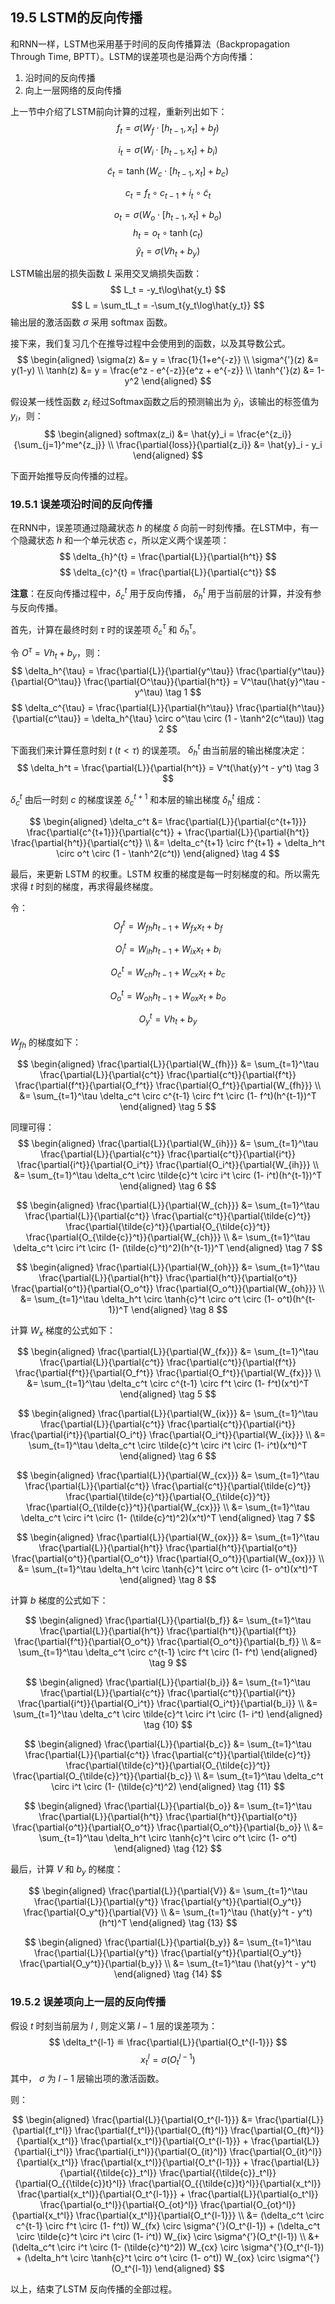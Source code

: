 <!--Copyright © Microsoft Corporation. All rights reserved.
  适用于[License](https://github.com/Microsoft/ai-edu/blob/master/LICENSE.md)版权许可-->

## 19.5 LSTM的反向传播

和RNN一样，LSTM也采用基于时间的反向传播算法（Backpropagation Through Time, BPTT）。LSTM的误差项也是沿两个方向传播：
1. 沿时间的反向传播
2. 向上一层网络的反向传播

上一节中介绍了LSTM前向计算的过程，重新列出如下：
$$
f_t=\sigma(W_f\cdot[h_{t-1}, x_t] + b_f) \tag{公式 1}
$$

$$
i_t=\sigma(W_i\cdot[h_{t-1}, x_t] + b_i) \tag{公式 2}
$$

$$
\tilde{c}_t=\tanh(W_c\cdot[h_{t-1}, x_t] + b_c) \tag{公式 3}
$$

$$
c_t=f_t \circ c_{t-1}+i_t \circ \tilde{c}_t \tag{公式 4}
$$

$$
o_t=\sigma(W_o\cdot[h_{t-1}, x_t] + b_o) \tag{公式 5}
$$
$$
h_t=o_t \circ \tanh(c_t) \tag{公式 6}
$$
$$
\hat{y}_t = \sigma(Vh_t + b_y) \tag{公式 7}
$$

LSTM输出层的损失函数 $L$ 采用交叉熵损失函数：
$$
L_t = -y_t\log\hat{y_t}
$$
$$
L = \sum_tL_t = -\sum_t{y_t\log\hat{y_t}}
$$
输出层的激活函数 $\sigma$ 采用 softmax 函数。

接下来，我们复习几个在推导过程中会使用到的函数，以及其导数公式。
$$
\begin{aligned}
    \sigma(z) &= y = \frac{1}{1+e^{-z}} \\
    \sigma^{'}(z) &= y(1-y) \\
    \tanh(z) &= y = \frac{e^z - e^{-z}}{e^z + e^{-z}} \\
    \tanh^{'}(z) &= 1-y^2
\end{aligned}
$$

假设某一线性函数 $z_i$ 经过Softmax函数之后的预测输出为 $\hat{y}_i$，该输出的标签值为 $y_i$，则：
$$
\begin{aligned}
    softmax(z_i) &= \hat{y}_i = \frac{e^{z_i}}{\sum_{j=1}^me^{z_j}} \\
    \frac{\partial{loss}}{\partial{z_i}} &= \hat{y}_i - y_i
\end{aligned}
$$


下面开始推导反向传播的过程。

### 19.5.1 误差项沿时间的反向传播

在RNN中，误差项通过隐藏状态 $h$ 的梯度 $\delta$ 向前一时刻传播。在LSTM中，有一个隐藏状态 $h$ 和一个单元状态 $c$，所以定义两个误差项：
$$
\delta_{h}^{t} = \frac{\partial{L}}{\partial{h^t}}
$$
$$
\delta_{c}^{t} = \frac{\partial{L}}{\partial{c^t}}
$$

**注意**：在反向传播过程中，$\delta_{c}^{t}$ 用于反向传播， $\delta_{h}^{t}$ 用于当前层的计算，并没有参与反向传播。

首先，计算在最终时刻 $\tau$ 时的误差项 $\delta_{c}^{\tau}$ 和 $\delta_{h}^{\tau}$。

令 $O^\tau = Vh_t + b_y$，则：
$$
\delta_h^{\tau} = \frac{\partial{L}}{\partial{y^\tau}} \frac{\partial{y^\tau}}{\partial{O^\tau}} \frac{\partial{O^\tau}}{\partial{h^t}} = V^\tau(\hat{y}^\tau - y^\tau) \tag 1
$$
$$
\delta_c^{\tau} = \frac{\partial{L}}{\partial{h^\tau}} \frac{\partial{h^\tau}}{\partial{c^\tau}} = \delta_h^{\tau} \circ o^\tau \circ (1 - \tanh^2(c^\tau))  \tag 2
$$

下面我们来计算任意时刻 $t$ $(t < \tau)$ 的误差项。
$\delta_h^t$ 由当前层的输出梯度决定：
$$
\delta_h^t = \frac{\partial{L}}{\partial{h^t}} = V^t(\hat{y}^t - y^t) \tag 3
$$

$\delta_c^t$ 由后一时刻 $c$ 的梯度误差 $\delta_{c}^{t+1}$ 和本层的输出梯度 $\delta_h^t$ 组成：

$$
\begin{aligned}
\delta_c^t &= \frac{\partial{L}}{\partial{c^{t+1}}} \frac{\partial{c^{t+1}}}{\partial{c^t}} + \frac{\partial{L}}{\partial{h^t}} \frac{\partial{h^t}}{\partial{c^t}} \\
&= \delta_c^{t+1} \circ f^{t+1} + \delta_h^t \circ o^t \circ (1 - \tanh^2(c^t))
\end{aligned} \tag 4
$$

最后，来更新 LSTM 的权重。LSTM 权重的梯度是每一时刻梯度的和。所以需先求得 $t$ 时刻的梯度，再求得最终梯度。

令：
$$
O_f^t=W_{fh}h_{t-1} + W_{fx}x_t + b_f
$$

$$
O_i^t=W_{ih}h_{t-1} + W_{ix}x_t + b_i
$$

$$
O_{\tilde{c}}^t=W_{ch}h_{t-1} + W_{cx}x_t + b_c
$$

$$
O_o^t=W_{oh}h_{t-1} + W_{ox}x_t + b_o
$$

$$
O_y^t=Vh_t + b_y
$$

$W_{fh}$ 的梯度如下：

$$
\begin{aligned}
\frac{\partial{L}}{\partial{W_{fh}}} &= \sum_{t=1}^\tau \frac{\partial{L}}{\partial{c^t}} \frac{\partial{c^t}}{\partial{f^t}} \frac{\partial{f^t}}{\partial{O_f^t}} \frac{\partial{O_f^t}}{\partial{W_{fh}}} \\
&= \sum_{t=1}^\tau \delta_c^t \circ c^{t-1} \circ f^t \circ (1- f^t)(h^{t-1})^T
\end{aligned} \tag 5
$$

同理可得：
$$
\begin{aligned}
\frac{\partial{L}}{\partial{W_{ih}}} &= \sum_{t=1}^\tau \frac{\partial{L}}{\partial{c^t}} \frac{\partial{c^t}}{\partial{i^t}} \frac{\partial{i^t}}{\partial{O_i^t}} \frac{\partial{O_i^t}}{\partial{W_{ih}}} \\
&= \sum_{t=1}^\tau \delta_c^t \circ \tilde{c}^t \circ i^t \circ (1- i^t)(h^{t-1})^T
\end{aligned} \tag 6
$$

$$
\begin{aligned}
\frac{\partial{L}}{\partial{W_{ch}}} &= \sum_{t=1}^\tau \frac{\partial{L}}{\partial{c^t}} \frac{\partial{c^t}}{\partial{\tilde{c}^t}} \frac{\partial{\tilde{c}^t}}{\partial{O_{\tilde{c}}^t}} \frac{\partial{O_{\tilde{c}}^t}}{\partial{W_{ch}}} \\
&= \sum_{t=1}^\tau \delta_c^t \circ i^t \circ (1- (\tilde{c}^t)^2)(h^{t-1})^T
\end{aligned} \tag 7
$$

$$
\begin{aligned}
\frac{\partial{L}}{\partial{W_{oh}}} &= \sum_{t=1}^\tau \frac{\partial{L}}{\partial{h^t}} \frac{\partial{h^t}}{\partial{o^t}} \frac{\partial{o^t}}{\partial{O_o^t}} \frac{\partial{O_o^t}}{\partial{W_{oh}}} \\
&= \sum_{t=1}^\tau \delta_h^t \circ \tanh{c}^t \circ o^t \circ (1- o^t)(h^{t-1})^T
\end{aligned} \tag 8
$$

计算 $W_x$ 梯度的公式如下：

$$
\begin{aligned}
\frac{\partial{L}}{\partial{W_{fx}}} &= \sum_{t=1}^\tau \frac{\partial{L}}{\partial{c^t}} \frac{\partial{c^t}}{\partial{f^t}} \frac{\partial{f^t}}{\partial{O_f^t}} \frac{\partial{O_f^t}}{\partial{W_{fx}}} \\
&= \sum_{t=1}^\tau \delta_c^t \circ c^{t-1} \circ f^t \circ (1- f^t)(x^t)^T
\end{aligned} \tag 5
$$

$$
\begin{aligned}
\frac{\partial{L}}{\partial{W_{ix}}} &= \sum_{t=1}^\tau \frac{\partial{L}}{\partial{c^t}} \frac{\partial{c^t}}{\partial{i^t}} \frac{\partial{i^t}}{\partial{O_i^t}} \frac{\partial{O_i^t}}{\partial{W_{ix}}} \\
&= \sum_{t=1}^\tau \delta_c^t \circ \tilde{c}^t \circ i^t \circ (1- i^t)(x^t)^T
\end{aligned} \tag 6
$$

$$
\begin{aligned}
\frac{\partial{L}}{\partial{W_{cx}}} &= \sum_{t=1}^\tau \frac{\partial{L}}{\partial{c^t}} \frac{\partial{c^t}}{\partial{\tilde{c}^t}} \frac{\partial{\tilde{c}^t}}{\partial{O_{\tilde{c}}^t}} \frac{\partial{O_{\tilde{c}}^t}}{\partial{W_{cx}}} \\
&= \sum_{t=1}^\tau \delta_c^t \circ i^t \circ (1- (\tilde{c}^t)^2)(x^t)^T
\end{aligned} \tag 7
$$

$$
\begin{aligned}
\frac{\partial{L}}{\partial{W_{ox}}} &= \sum_{t=1}^\tau \frac{\partial{L}}{\partial{h^t}} \frac{\partial{h^t}}{\partial{o^t}} \frac{\partial{o^t}}{\partial{O_o^t}} \frac{\partial{O_o^t}}{\partial{W_{ox}}} \\
&= \sum_{t=1}^\tau \delta_h^t \circ \tanh{c}^t \circ o^t \circ (1- o^t)(x^t)^T
\end{aligned} \tag 8
$$

计算 $b$ 梯度的公式如下：

$$
\begin{aligned}
\frac{\partial{L}}{\partial{b_f}} &= \sum_{t=1}^\tau \frac{\partial{L}}{\partial{h^t}} \frac{\partial{h^t}}{\partial{f^t}} \frac{\partial{f^t}}{\partial{O_o^t}} \frac{\partial{O_o^t}}{\partial{b_f}} \\
&= \sum_{t=1}^\tau \delta_c^t \circ c^{t-1} \circ f^t \circ (1- f^t)
\end{aligned} \tag 9
$$

$$
\begin{aligned}
\frac{\partial{L}}{\partial{b_i}} &= \sum_{t=1}^\tau \frac{\partial{L}}{\partial{c^t}} \frac{\partial{c^t}}{\partial{i^t}} \frac{\partial{i^t}}{\partial{O_i^t}} \frac{\partial{O_i^t}}{\partial{b_i}} \\
&= \sum_{t=1}^\tau \delta_c^t \circ \tilde{c}^t \circ i^t \circ (1- i^t)
\end{aligned} \tag {10}
$$

$$
\begin{aligned}
\frac{\partial{L}}{\partial{b_c}} &= \sum_{t=1}^\tau \frac{\partial{L}}{\partial{c^t}} \frac{\partial{c^t}}{\partial{\tilde{c}^t}} \frac{\partial{\tilde{c}^t}}{\partial{O_{\tilde{c}}^t}} \frac{\partial{O_{\tilde{c}}^t}}{\partial{b_c}} \\
&= \sum_{t=1}^\tau \delta_c^t \circ i^t \circ (1- (\tilde{c}^t)^2)
\end{aligned} \tag {11}
$$

$$
\begin{aligned}
\frac{\partial{L}}{\partial{b_o}} &= \sum_{t=1}^\tau \frac{\partial{L}}{\partial{h^t}} \frac{\partial{h^t}}{\partial{o^t}} \frac{\partial{o^t}}{\partial{O_o^t}} \frac{\partial{O_o^t}}{\partial{b_o}} \\
&= \sum_{t=1}^\tau \delta_h^t \circ \tanh{c}^t \circ o^t \circ (1- o^t)
\end{aligned} \tag {12}
$$

最后，计算 $V$ 和 $b_y$ 的梯度：

$$
\begin{aligned}
\frac{\partial{L}}{\partial{V}} &= \sum_{t=1}^\tau \frac{\partial{L}}{\partial{y^t}} \frac{\partial{y^t}}{\partial{O_y^t}} \frac{\partial{O_y^t}}{\partial{V}} \\
&= \sum_{t=1}^\tau (\hat{y}^t - y^t)(h^t)^T
\end{aligned} \tag {13}
$$

$$
\begin{aligned}
\frac{\partial{L}}{\partial{b_y}} &= \sum_{t=1}^\tau \frac{\partial{L}}{\partial{y^t}} \frac{\partial{y^t}}{\partial{O_y^t}} \frac{\partial{O_y^t}}{\partial{b_y}} \\
&= \sum_{t=1}^\tau (\hat{y}^t - y^t)
\end{aligned} \tag {14}
$$


### 19.5.2 误差项向上一层的反向传播

假设 $t$ 时刻当前层为 $l$ , 则定义第 $l-1$ 层的误差项为：
$$
\delta_t^{l-1} ≝ \frac{\partial{L}}{\partial{O_t^{l-1}}}
$$
$$
x_t^l = \sigma(O_t^{l-1})
$$
其中， $\sigma$ 为 $l-1$ 层输出项的激活函数。

则：

$$
\begin{aligned}
    \frac{\partial{L}}{\partial{O_t^{l-1}}} &= \frac{\partial{L}}{\partial{f_t^l}} \frac{\partial{f_t^l}}{\partial{O_{ft}^l}} \frac{\partial{O_{ft}^l}}{\partial{x_t^l}}  \frac{\partial{x_t^l}}{\partial{O_t^{l-1}}}
    + \frac{\partial{L}}{\partial{i_t^l}} \frac{\partial{i_t^l}}{\partial{O_{it}^l}} \frac{\partial{O_{it}^l}}{\partial{x_t^l}}  \frac{\partial{x_t^l}}{\partial{O_t^{l-1}}}
    + \frac{\partial{L}}{\partial{{\tilde{c}}_t^l}} \frac{\partial{{\tilde{c}}_t^l}}{\partial{O_{{\tilde{c}}t}^l}} \frac{\partial{O_{{\tilde{c}}t}^l}}{\partial{x_t^l}}  \frac{\partial{x_t^l}}{\partial{O_t^{l-1}}}
    + \frac{\partial{L}}{\partial{o_t^l}} \frac{\partial{o_t^l}}{\partial{O_{ot}^l}} \frac{\partial{O_{ot}^l}}{\partial{x_t^l}}  \frac{\partial{x_t^l}}{\partial{O_t^{l-1}}}
    \\
    &= (\delta_c^t \circ c^{t-1} \circ f^t \circ (1- f^t)) W_{fx} \circ \sigma^{'}(O_t^{l-1})
    + (\delta_c^t \circ \tilde{c}^t \circ i^t \circ (1- i^t)) W_{ix} \circ \sigma^{'}(O_t^{l-1}) \\
    &+ (\delta_c^t \circ i^t \circ (1- (\tilde{c}^t)^2)) W_{cx} \circ \sigma^{'}(O_t^{l-1})
    + (\delta_h^t \circ \tanh{c}^t \circ o^t \circ (1- o^t)) W_{ox} \circ \sigma^{'}(O_t^{l-1})
\end{aligned}
$$

以上，结束了LSTM 反向传播的全部过程。
